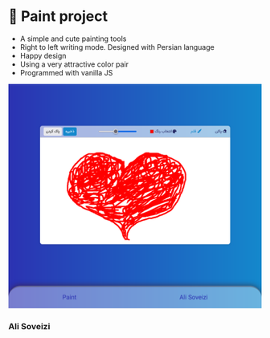 # 🎨 Paint project

- A simple and cute painting tools
- Right to left writing mode. Designed with Persian language
- Happy design
- Using a very attractive color pair
- Programmed with vanilla JS

![alt](rvu/Screenshot%202023-04-04%20at%2013-55-22%20Paint%20App.png)

### Ali Soveizi
